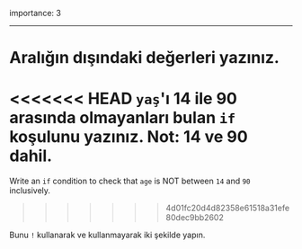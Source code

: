 importance: 3

---

# Aralığın dışındaki değerleri yazınız.

<<<<<<< HEAD
`yaş`'ı 14 ile 90 arasında olmayanları bulan `if` koşulunu yazınız. Not: 14 ve 90 dahil.
=======
Write an `if` condition to check that `age` is NOT between `14` and `90` inclusively.
>>>>>>> 4d01fc20d4d82358e61518a31efe80dec9bb2602

Bunu `!` kullanarak ve kullanmayarak iki şekilde yapın.
